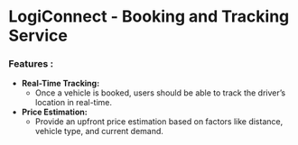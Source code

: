 # LogiConnect - Booking and Tracking Service

### Features :

- **Real-Time Tracking:**
  - Once a vehicle is booked, users should be able to track the driver’s location in real-time.
- **Price Estimation:**
  - Provide an upfront price estimation based on factors like distance, vehicle type, and current demand.
